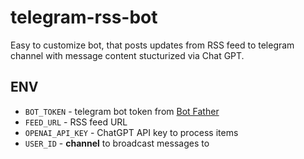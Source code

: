 # telegram-rss-bot

Easy to customize bot, that posts updates from RSS feed to telegram channel with message content stucturized via Chat GPT.

## ENV

- `BOT_TOKEN` - telegram bot token from [Bot Father](t.me/BotFather)
- `FEED_URL` - RSS feed URL
- `OPENAI_API_KEY` - ChatGPT API key to process items
- `USER_ID` - **channel** to broadcast messages to
